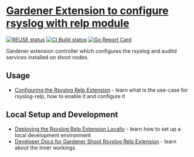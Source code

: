 # [Gardener Extension to configure rsyslog with relp module](https://gardener.cloud)

[![REUSE status](https://api.reuse.software/badge/github.com/gardener/gardener-extension-shoot-rsyslog-relp)](https://api.reuse.software/info/github.com/gardener/gardener-extension-shoot-rsyslog-relp)
[![CI Build status](https://concourse.ci.gardener.cloud/api/v1/teams/gardener/pipelines/gardener-extension-shoot-rsyslog-relp-main/jobs/main-head-update-job/badge)](https://concourse.ci.gardener.cloud/teams/gardener/pipelines/gardener-extension-shoot-rsyslog-relp-main/jobs/main-head-update-job)
[![Go Report Card](https://goreportcard.com/badge/github.com/gardener/gardener-extension-shoot-rsyslog-relp)](https://goreportcard.com/report/github.com/gardener/gardener-extension-shoot-rsyslog-relp)

Gardener extension controller which configures the rsyslog and auditd services installed on shoot nodes.

## Usage

- [Configuring the Rsyslog Relp Extension](docs/usage/configuration.md) - learn what is the use-case for rsyslog-relp, how to enable it and configure it

## Local Setup and Development

* [Deploying the Rsyslog Relp Extension Locally](docs/development/getting-started.md) - learn how to set up a local development environment
* [Developer Docs for Gardener Shoot Rsyslog Relp Extension](docs/development/shoot-rsyslog-relp.md) -  learn about the inner workings